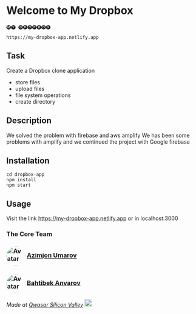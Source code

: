 # Welcome to My Dropbox

    🅜🅨 🅓🅡🅞🅟🅑🅞🅧

    https://my-dropbox-app.netlify.app


## Task
Create a Dropbox clone application
- store files
- upload files
- file system operations
- create directory


## Description
We solved the problem with firebase and aws amplify
We has been some problems with amplify and we continued the project with Google firebase

## Installation
````
cd dropbox-app
npm install
npm start
````


## Usage
Visit the link  https://my-dropbox-app.netlify.app
or in localhost:3000

### The Core Team
<div>
  <h3>
  <img src="https://avatars.githubusercontent.com/u/94437438?v=4" alt="Avatar" style="vertical-align: middle;
  width: 50px;
  height: 50px;
  border-radius: 50%;">
    <a href="https://adonisjs.com">
      Azimjon Umarov
    </a>
    </h3>
    <h3>
    <img src="https://avatars.githubusercontent.com/u/57597976?v=4" alt="Avatar" style="vertical-align: middle;
  width: 50px;
  height: 50px;
  border-radius: 50%;">
    <a href="https://docs.adonisjs.com">
      Bahtibek Anvarov
    </a>
  </h3>
</div>

<span><i>Made at <a href='https://qwasar.io'>Qwasar Silicon Valley</a></i></span>
<span><img alt='Qwasar Silicon Valley Logo' src='https://storage.googleapis.com/qwasar-public/qwasar-logo_50x50.png' width='20px'></span>

